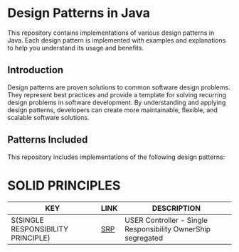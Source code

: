 # Design Patterns in Java

This repository contains implementations of various design patterns in Java. Each design pattern is implemented with examples and explanations to help you understand its usage and benefits.

## Introduction

Design patterns are proven solutions to common software design problems. They represent best practices and provide a template for solving recurring design problems in software development. By understanding and applying design patterns, developers can create more maintainable, flexible, and scalable software solutions.

## Patterns Included

This repository includes implementations of the following design patterns:

# SOLID PRINCIPLES
| KEY                                | LINK                                                                       | DESCRIPTION                                                    |
|------------------------------------|----------------------------------------------------------------------------|----------------------------------------------------------------|
| S(SINGLE RESPONSIBILITY PRINCIPLE) | [SRP](src/main/java/com/pritam/designpatter101/solid/singleresponsibility) | USER Controller - Single Responsibility OwnerShip segregated  |



